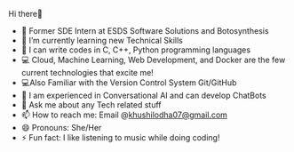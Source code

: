 Hi there👋
 
- 🔭 Former SDE Intern at ESDS Software Solutions and Botosynthesis
- 🌱 I’m currently learning new Technical Skills
- 📝 I can write codes in C, C++, Python programming languages
- 💻 Cloud, Machine Learning, Web Development, and Docker are the few current technologies that excite me!
- 💻Also Familiar with the Version Control System Git/GitHub
- 🤖 I am experienced in Conversational AI and can develop ChatBots
- 💬 Ask me about any Tech related stuff
- 📫 How to reach me: Email @khushilodha07@gmail.com
- 😄 Pronouns: She/Her
- ⚡ Fun fact: I like listening to music while doing coding!
